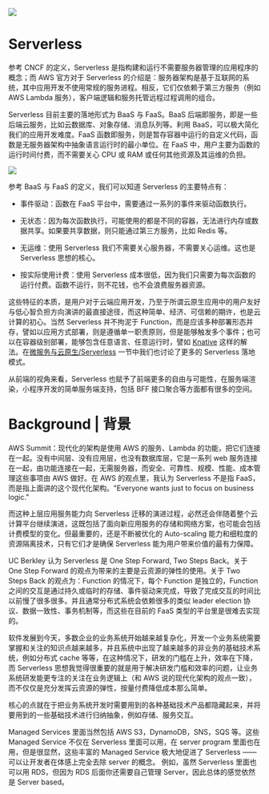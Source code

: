 ![](https://i.postimg.cc/Yq5Mymft/image.png)

# Serverless

参考 CNCF 的定义，Serverless 是指构建和运行不需要服务器管理的应用程序的概念；而 AWS 官方对于 Serverless 的介绍是：服务器架构是基于互联网的系统，其中应用开发不使用常规的服务进程。相反，它们仅依赖于第三方服务（例如 AWS Lambda 服务），客户端逻辑和服务托管远程过程调用的组合。

Serverless 目前主要的落地形式为 BaaS 与 FaaS。BaaS 后端即服务，即是一些后端云服务，比如云数据库、对象存储、消息队列等。利用 BaaS，可以极大简化我们的应用开发难度。FaaS 函数即服务，则是暂存容器中运行的自定义代码，函数是无服务器架构中抽象语言运行时的最小单位。在 FaaS 中，用户主要为函数的运行时间付费，而不需要关心 CPU 或 RAM 或任何其他资源及其运维的负担。

![](https://i.postimg.cc/J4DRqQXT/image.png)

参考 BaaS 与 FaaS 的定义，我们可以知道 Serverless 的主要特点有：

- 事件驱动：函数在 FaaS 平台中，需要通过一系列的事件来驱动函数执行。

- 无状态：因为每次函数执行，可能使用的都是不同的容器，无法进行内存或数据共享。如果要共享数据，则只能通过第三方服务，比如 Redis 等。

- 无运维：使用 Serverless 我们不需要关心服务器，不需要关心运维。这也是 Serverless 思想的核心。

- 按实际使用计费：使用 Serverless 成本很低，因为我们只需要为每次函数的运行付费。函数不运行，则不花钱，也不会浪费服务器资源。

这些特征的本质，是用户对于云端应用开发，乃至于所谓云原生应用中的用户友好与低心智负担方向演讲的最直接途径，而这种简单、经济、可信赖的期许，也是云计算的初心。当然 Serverless 并不拘泥于 Function，而是应该多种部署形态并存，譬如以应用方式部署，则是遵循单一职责原则，但是能够触发多个事件；也可以在容器级别部署，能够包含任意语言、任意运行时，譬如 [Knative](https://github.com/knative) 这样的解法。在[微服务与云原生/Serverless](https://github.com/wxyyxc1992/Backend-Series/blob/master/%E5%BE%AE%E6%9C%8D%E5%8A%A1%E4%B8%8E%E4%BA%91%E5%8E%9F%E7%94%9F/Serverless/README.md#L17) 一节中我们也讨论了更多的 Serverless 落地模式。

从前端的视角来看，Serverless 也赋予了前端更多的自由与可能性，在服务端渲染，小程序开发的简单服务端支持，包括 BFF 接口聚合等方面都有很多的空间。

# Background | 背景

AWS Summit：现代化的架构是使用 AWS 的服务、Lambda 的功能，把它们连接在一起。没有中间层、没有应用层，也没有数据库层，它是一系列 web 服务连接在一起，由功能连接在一起，无需服务器，而安全、可靠性、规模、性能、成本管理这些事项由 AWS 做好。在 AWS 的观点里，我认为 Serverless 不是指 FaaS，而是指上面讲的这个现代化架构。"Everyone wants just to focus on business logic."

而这种上层应用服务能力向 Serverless 迁移的演进过程，必然还会伴随着整个云计算平台继续演进，这既包括了面向新应用服务的存储和网络方案，也可能会包括计费模型的变化。但最重要的，还是不断被优化的 Auto-scaling 能力和细粒度的资源隔离技术，只有它们才是确保 Serverless 能为用户带来价值的最有力保障。

UC Berkley 认为 Serverless 是 One Step Forward, Two Steps Back。关于 One Step Forward 的观点为带来的主要是云资源的弹性的使用。关于 Two Steps Back 的观点为：Function 的情况下，每个 Function 是独立的，Function 之间的交互是通过持久或临时的存储、事件驱动来完成，导致了完成交互的时间比以前慢了很多很多。并且通常分布式系统会依赖很多的类似 leader election 协议、数据一致性、事务机制等，而这些在目前的 FaaS 类型的平台里是很难去实现的。

软件发展到今天，多数企业的业务系统开始越来越复杂化，开发一个业务系统需要掌握和关注的知识点越来越多，并且系统中出现了越来越多的非业务的基础技术系统，例如分布式 cache 等等，在这种情况下，研发的门槛在上升，效率在下降，而 Serverless 思想我觉得很重要的就是用于解决研发门槛和效率的问题，让业务系统研发能更专注的关注在业务逻辑上（和 AWS 说的现代化架构的观点一致），而不仅仅是充分发挥云资源的弹性，按量付费降低成本那么简单。

核心的点就在于把业务系统开发时需要用到的各种基础技术产品都隐藏起来，并将要用到的一些基础技术进行归纳抽象，例如存储、服务交互。

Managed Services 里面当然包括 AWS S3，DynamoDB，SNS，SQS 等。这些 Managed Service 不仅在 Serverless 里面可以用，在 server program 里面也在用，但是很显然，这些丰富的 Managed Service 极大地促进了 Serverless ——可以让开发者在体感上完全去除 server 的概念。 例如，虽然 Serverless 里面也可以用 RDS，但因为 RDS 后面你还需要自己管理 Server，因此总体的感觉依然是 Server based。

